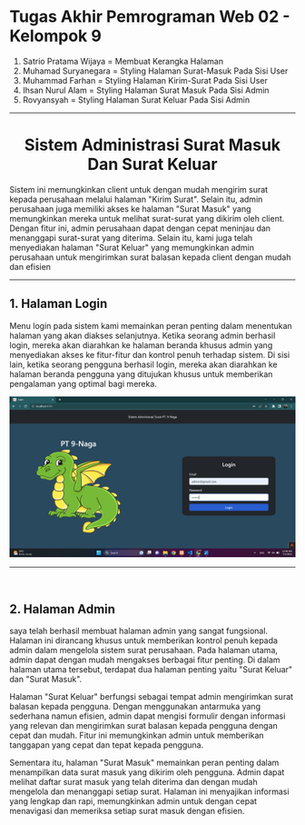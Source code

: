 # Tugas Akhir Pemrograman Web 02 - Kelompok 9

<ol>
  <li>Satrio Pratama Wijaya = Membuat Kerangka Halaman</li>
  <li>Muhamad Suryanegara = Styling Halaman Surat-Masuk Pada Sisi User</li>
  <li>Muhammad Farhan = Styling Halaman Kirim-Surat Pada Sisi User</li>
  <li>Ihsan Nurul Alam = Styling Halaman Surat Masuk Pada Sisi Admin</li>
  <li>Rovyansyah = Styling Halaman Surat Keluar Pada Sisi Admin</li>
</ol>
<hr>
<h1 align="center">Sistem Administrasi Surat Masuk Dan Surat Keluar</h1>
<p>Sistem ini memungkinkan client untuk dengan mudah mengirim surat kepada perusahaan melalui halaman "Kirim Surat". Selain itu, admin perusahaan juga memiliki akses ke halaman "Surat Masuk" yang memungkinkan mereka untuk melihat surat-surat yang dikirim oleh client. Dengan fitur ini, admin perusahaan dapat dengan cepat meninjau dan menanggapi surat-surat yang diterima. Selain itu, kami juga telah menyediakan halaman "Surat Keluar" yang memungkinkan admin perusahaan untuk mengirimkan surat balasan kepada client dengan mudah dan efisien</p>
<hr>
<h2>1. Halaman Login</h2>
<p>Menu login pada sistem kami memainkan peran penting dalam menentukan halaman yang akan diakses selanjutnya. Ketika seorang admin berhasil login, mereka akan diarahkan ke halaman beranda khusus admin yang menyediakan akses ke fitur-fitur dan kontrol penuh terhadap sistem.  Di sisi lain, ketika seorang pengguna berhasil login, mereka akan diarahkan ke halaman beranda pengguna yang ditujukan khusus untuk memberikan pengalaman yang optimal bagi mereka. </p>
<img src="Screenshot/Login(admin).png" width="1200" />
<hr>
<br>
<h2>2. Halaman Admin</h2>
<p>saya telah berhasil membuat halaman admin yang sangat fungsional. Halaman ini dirancang khusus untuk memberikan kontrol penuh kepada admin dalam mengelola sistem surat perusahaan. Pada halaman utama, admin dapat dengan mudah mengakses berbagai fitur penting. Di dalam halaman utama tersebut, terdapat dua halaman penting yaitu "Surat Keluar" dan "Surat Masuk".

Halaman "Surat Keluar" berfungsi sebagai tempat admin mengirimkan surat balasan kepada pengguna. Dengan menggunakan antarmuka yang sederhana namun efisien, admin dapat mengisi formulir dengan informasi yang relevan dan mengirimkan surat balasan kepada pengguna dengan cepat dan mudah. Fitur ini memungkinkan admin untuk memberikan tanggapan yang cepat dan tepat kepada pengguna.

Sementara itu, halaman "Surat Masuk" memainkan peran penting dalam menampilkan data surat masuk yang dikirim oleh pengguna. Admin dapat melihat daftar surat masuk yang telah diterima dan dengan mudah mengelola dan menanggapi setiap surat. Halaman ini menyajikan informasi yang lengkap dan rapi, memungkinkan admin untuk dengan cepat menavigasi dan memeriksa setiap surat masuk dengan efisien.</p>
